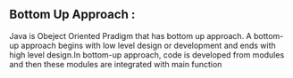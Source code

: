## Bottom Up Approach :
Java is Obeject Oriented Pradigm that has bottom up approach.
A bottom-up approach begins with low level design or development and ends with high level design.In bottom-up approach, code is developed from modules and then these modules are integrated with main function
